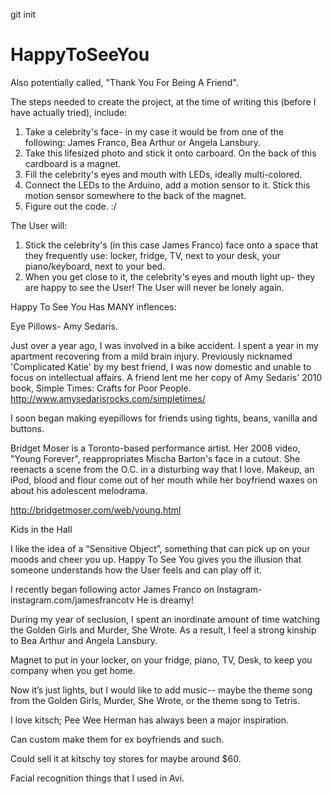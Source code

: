 git init

HappyToSeeYou
=============

Also potentially called, "Thank You For Being A Friend". 

The steps needed to create the project, at the time of writing this (before I have actually tried), include: 

1. Take a celebrity's face- in my case it would be from one of the following: James Franco, Bea Arthur or Angela Lansbury.
2. Take this lifesized photo and stick it onto carboard. On the back of this cardboard is a magnet.
3. Fill the celebrity's eyes and mouth with LEDs, ideally multi-colored. 
4. Connect the LEDs to the Arduino, add a motion sensor to it. Stick this motion sensor somewhere to the back of the magnet.
5. Figure out the code. :/

The User will:

1. Stick the celebrity's (in this case James Franco) face onto a space that they frequently use: locker, fridge, TV, next to your desk, your piano/keyboard, next to your bed. 
2. When you get close to it, the celebrity's eyes and mouth light up- they are happy to see the User! The User will never be lonely again. 

Happy To See You Has MANY inflences:

Eye Pillows- Amy Sedaris.

Just over  a year ago, I was involved in a bike accident. I spent a year in my apartment recovering from a mild brain injury. Previously nicknamed 'Complicated Katie' by my best friend, I was now domestic and unable to focus on intellectual affairs. A friend lent me her copy of Amy Sedaris' 2010 book, Simple Times: Crafts for Poor People. http://www.amysedarisrocks.com/simpletimes/

I soon began making eyepillows for friends using tights, beans, vanilla and buttons. 



Bridget Moser is a Toronto-based performance artist. Her 2008 video, "Young Forever", reappropriates Mischa Barton's face in a cutout. She reenacts a scene from the O.C. in a disturbing way that I love. Makeup, an iPod, blood and flour come out of her mouth while her boyfriend waxes on about his adolescent melodrama.  

http://bridgetmoser.com/web/young.html


Kids in the Hall

I like the idea of a “Sensitive Object”, something that can pick up on your moods and cheer you up. Happy To See You gives you the illusion that someone understands how the User feels and can play off it.  

I recently began following actor James Franco on Instagram- instagram.com/jamesfrancotv
He is dreamy!

During my year of seclusion, I spent an inordinate amount of time watching the Golden Girls and Murder, She Wrote. As a result, I feel a strong kinship to Bea Arthur and Angela Lansbury.

Magnet to put in your locker, on your fridge, piano, TV, Desk, to keep you company when you get home. 

Now it’s just lights, but I would like to add music-- maybe the theme song from the Golden Girls, Murder, She Wrote, or the theme song to Tetris. 

I love kitsch; Pee Wee Herman has always been a major inspiration. 

Can custom make them for ex boyfriends and such. 

Could sell it at kitschy toy stores for maybe around $60. 

Facial recognition things that I used in Avi. 
